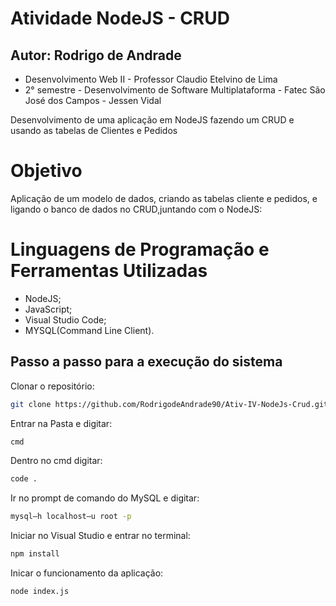 #  Atividade NodeJS - CRUD

## Autor: Rodrigo de Andrade 
* Desenvolvimento Web II - Professor Claudio Etelvino de Lima
* 2° semestre - Desenvolvimento de Software Multiplataforma - Fatec São José dos Campos - Jessen Vidal

Desenvolvimento de uma aplicação em NodeJS fazendo um CRUD e usando as tabelas de Clientes e Pedidos

# Objetivo
Aplicação de um modelo de dados, criando as tabelas cliente e pedidos, e ligando o banco de dados no CRUD,juntando com o NodeJS:
 

# Linguagens de Programação e Ferramentas Utilizadas
* NodeJS;
* JavaScript;
* Visual Studio Code;
* MYSQL(Command Line Client).

## Passo a passo para a execução do sistema

Clonar o repositório:
```bash
git clone https://github.com/RodrigodeAndrade90/Ativ-IV-NodeJs-Crud.git
```

Entrar na Pasta e digitar:
```bash
cmd
```

Dentro no cmd digitar:
```bash
code .
```

Ir no prompt de comando do MySQL e digitar:
```bash
mysql–h localhost–u root -p
```

Iniciar no Visual Studio e entrar no terminal:
```bash
npm install
```

Inicar o funcionamento da aplicação:
```bash
node index.js
```

